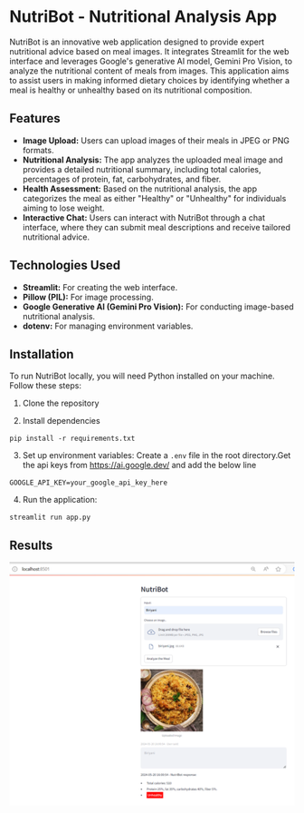 # NutriBot - Nutritional Analysis App

NutriBot is an innovative web application designed to provide expert nutritional advice based on meal images. It integrates Streamlit for the web interface and leverages Google's generative AI model, Gemini Pro Vision, to analyze the nutritional content of meals from images. This application aims to assist users in making informed dietary choices by identifying whether a meal is healthy or unhealthy based on its nutritional composition.

## Features

- **Image Upload:** Users can upload images of their meals in JPEG or PNG formats.
- **Nutritional Analysis:** The app analyzes the uploaded meal image and provides a detailed nutritional summary, including total calories, percentages of protein, fat, carbohydrates, and fiber.
- **Health Assessment:** Based on the nutritional analysis, the app categorizes the meal as either "Healthy" or "Unhealthy" for individuals aiming to lose weight.
- **Interactive Chat:** Users can interact with NutriBot through a chat interface, where they can submit meal descriptions and receive tailored nutritional advice.

## Technologies Used

- **Streamlit:** For creating the web interface.
- **Pillow (PIL):** For image processing.
- **Google Generative AI (Gemini Pro Vision):** For conducting image-based nutritional analysis.
- **dotenv:** For managing environment variables.
 
## Installation

To run NutriBot locally, you will need Python installed on your machine. Follow these steps:

1. Clone the repository

2. Install dependencies

```
pip install -r requirements.txt
```

3. Set up environment variables:
 Create a `.env` file in the root directory.Get the api keys from https://ai.google.dev/ and add the below line

```
GOOGLE_API_KEY=your_google_api_key_here
```

4. Run the application:
```
streamlit run app.py
```
## Results

<kbd>
<img src=https://github.com/isabeljohnson001/Calories-Advisor-GPT/blob/main/images/Nutribot.png>
</kbd>


